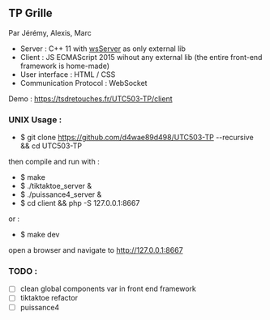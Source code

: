 ## TP Grille

Par Jérémy, Alexis, Marc

- Server : C++ 11 with [wsServer](https://github.com/Theldus/wsServer) as only external lib
- Client : JS ECMAScript 2015 wihout any external lib (the entire front-end framework is home-made)
- User interface : HTML / CSS
- Communication Protocol : WebSocket

Demo : https://tsdretouches.fr/UTC503-TP/client



### UNIX Usage : 

- $ git clone https://github.com/d4wae89d498/UTC503-TP --recursive && cd UTC503-TP

then compile and run with :
- $ make
- $ ./tiktaktoe_server & 
- $ ./puissance4_server &
- $ cd client && php -S 127.0.0.1:8667

or :

- $ make dev

open a browser and navigate to http://127.0.0.1:8667


### TODO :

- [ ] clean global components var in front end framework
- [ ] tiktaktoe refactor
- [ ] puissance4
